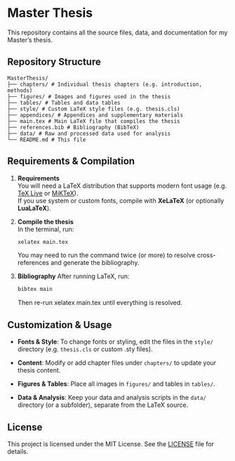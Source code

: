 # Master Thesis

This repository contains all the source files, data, and documentation for my Master’s thesis.

## Repository Structure
```text
MasterThesis/
├── chapters/ # Individual thesis chapters (e.g. introduction, methods)
├── figures/ # Images and figures used in the thesis
├── tables/ # Tables and data tables
├── style/ # Custom LaTeX style files (e.g. thesis.cls)
├── appendices/ # Appendices and supplementary materials
├── main.tex # Main LaTeX file that compiles the thesis
├── references.bib # Bibliography (BibTeX)
├── data/ # Raw and processed data used for analysis
└── README.md # This file
```


## Requirements & Compilation

1. **Requirements**  
   You will need a LaTeX distribution that supports modern font usage (e.g. [TeX Live](https://www.tug.org/texlive/) or [MiKTeX](https://miktex.org/)).  
   If you use system or custom fonts, compile with **XeLaTeX** (or optionally **LuaLaTeX**).

2. **Compile the thesis**  
   In the terminal, run:

   ```bash
   xelatex main.tex
   ```
   You may need to run the command twice (or more) to resolve cross-references and generate the bibliography.

3. **Bibliography**
   After running LaTeX, run:
   
   ```bash
   bibtex main
   ```
   Then re-run xelatex main.tex until everything is resolved.

## Customization & Usage

- **Fonts & Style**: To change fonts or styling, edit the files in the `style/` directory (e.g. `thesis.cls` or custom .sty files).

- **Content**: Modify or add chapter files under `chapters/` to update your thesis content.

- **Figures & Tables**: Place all images in `figures/` and tables in `tables/`.

- **Data & Analysis**: Keep your data and analysis scripts in the `data/` directory (or a subfolder), separate from the LaTeX source.

## License

This project is licensed under the MIT License. See the [LICENSE](LICENSE) file for details.
